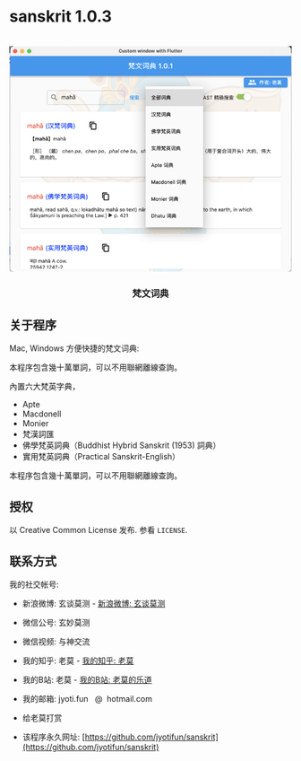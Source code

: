# sanskrit 1.0.3
<a name="readme-top"></a>

<!-- PROJECT LOGO -->
<br />
<div align="center">
  <a href="https://github.com/jyotifun/sanskrit">
    <img src="screenshot.png" alt="screenshot">
  </a>

  <h3 align="center">梵文词典</h3>

</div>

<!-- ABOUT THE PROJECT -->
## 关于程序

Mac, Windows 方便快捷的梵文词典:

本程序包含幾十萬單詞，可以不用聯網離線查詢。

內置六大梵英字典，
* Apte
* Macdonell
* Monier
* 梵漢詞匯
* 佛學梵英詞典（Buddhist Hybrid Sanskrit (1953) 詞典）
* 實用梵英詞典（Practical Sanskrit-English）

本程序包含幾十萬單詞，可以不用聯網離線查詢。


<!-- LICENSE -->
## 授权

以 Creative Common License 发布. 参看 `LICENSE`.

<!-- CONTACT -->
## 联系方式

我的社交帐号:

* 新浪微博: 玄谈莫测 - [新浪微博: 玄谈莫测](https://weibo.com/omjyotish)
* 微信公号: 玄妙莫测
* 微信视频: 与神交流
* 我的知乎:    老莫 - [我的知乎:    老莫](https://www.zhihu.com/people/eiffelqiu)
* 我的B站:    老莫 - [我的B站:    老莫的乐道](https://space.bilibili.com/11070763/dynamic)
* 我的邮箱: jyoti.fun &nbsp; @&nbsp; hotmail.com
* 给老莫打赏 


* 该程序永久网址: [https://github.com/jyotifun/sanskrit](https://github.com/jyotifun/sanskrit)



